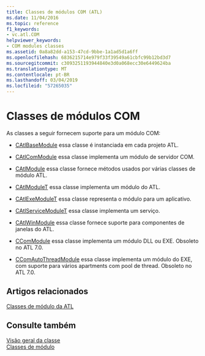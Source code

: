 ```yaml
---
title: Classes de módulos COM (ATL)
ms.date: 11/04/2016
ms.topic: reference
f1_keywords:
- vc.atl.COM
helpviewer_keywords:
- COM modules classes
ms.assetid: 0a8a82dd-a153-47cd-9bbe-1a1ad5d1a6ff
ms.openlocfilehash: 6836215714e979f33f39549a61cbfc99b12bd3d7
ms.sourcegitcommit: c3093251193944840e3d0a068ecc30e6449624ba
ms.translationtype: MT
ms.contentlocale: pt-BR
ms.lasthandoff: 03/04/2019
ms.locfileid: "57265035"
---
```

# <a name="com-modules-classes"></a>Classes de módulos COM

As classes a seguir fornecem suporte para um módulo COM:

- [CAtlBaseModule](../atl/reference/catlbasemodule-class.md) essa classe é instanciada em cada projeto ATL.

- [CAtlComModule](../atl/reference/catlcommodule-class.md) essa classe implementa um módulo de servidor COM.

- [CAtlModule](../atl/reference/catlmodule-class.md) essa classe fornece métodos usados por várias classes de módulo ATL.

- [CAtlModuleT](../atl/reference/catlmodulet-class.md) essa classe implementa um módulo do ATL.

- [CAtlExeModuleT](../atl/reference/catlexemodulet-class.md) essa classe representa o módulo para um aplicativo.

- [CAtlServiceModuleT](../atl/reference/catlservicemodulet-class.md) essa classe implementa um serviço.

- [CAtlWinModule](../atl/reference/catlwinmodule-class.md) essa classe fornece suporte para componentes de janelas do ATL.

- [CComModule](../atl/reference/ccommodule-class.md) essa classe implementa um módulo DLL ou EXE. Obsoleto no ATL 7.0.

- [CComAutoThreadModule](../atl/reference/ccomautothreadmodule-class.md) essa classe implementa um módulo do EXE, com suporte para vários apartments com pool de thread. Obsoleto no ATL 7.0.

## <a name="related-articles"></a>Artigos relacionados

[Classes de módulo da ATL](../atl/atl-module-classes.md)

## <a name="see-also"></a>Consulte também

[Visão geral da classe](../atl/atl-class-overview.md)<br/>
[Classes de módulo](../atl/atl-module-classes.md)
